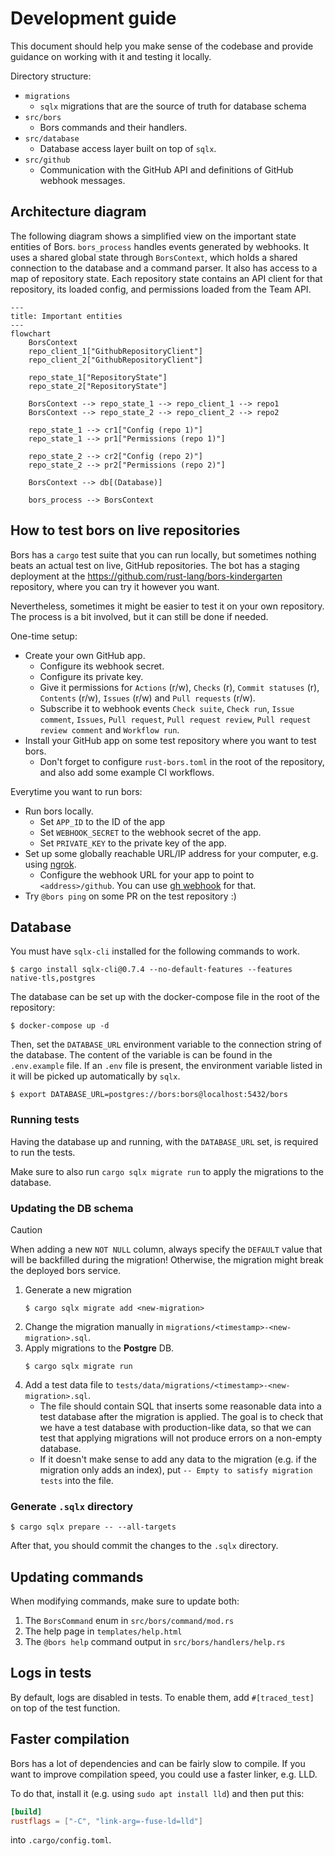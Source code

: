 # Development guide
This document should help you make sense of the codebase and provide
guidance on working with it and testing it locally.

Directory structure:
- `migrations`
    - `sqlx` migrations that are the source of truth for database schema
- `src/bors`
    - Bors commands and their handlers.
- `src/database`
    - Database access layer built on top of `sqlx`.
- `src/github`
    - Communication with the GitHub API and definitions of GitHub webhook messages.

## Architecture diagram
The following diagram shows a simplified view on the important state entities of Bors. `bors_process` handles events generated by webhooks. It uses a shared global state through `BorsContext`, which holds a shared connection to the database and a command parser. It also has access to a map of repository state. Each repository state contains an API client for that repository, its loaded config, and permissions loaded from the Team API.

```mermaid
---
title: Important entities
---
flowchart
    BorsContext
    repo_client_1["GithubRepositoryClient"]
    repo_client_2["GithubRepositoryClient"]

    repo_state_1["RepositoryState"]
    repo_state_2["RepositoryState"]

    BorsContext --> repo_state_1 --> repo_client_1 --> repo1
    BorsContext --> repo_state_2 --> repo_client_2 --> repo2

    repo_state_1 --> cr1["Config (repo 1)"]
    repo_state_1 --> pr1["Permissions (repo 1)"]

    repo_state_2 --> cr2["Config (repo 2)"]
    repo_state_2 --> pr2["Permissions (repo 2)"]

    BorsContext --> db[(Database)]

    bors_process --> BorsContext
```

## How to test bors on live repositories
Bors has a `cargo` test suite that you can run locally, but sometimes nothing beats an actual test on live, GitHub
repositories. The bot has a staging deployment at the https://github.com/rust-lang/bors-kindergarten repository,
where you can try it however you want.

Nevertheless, sometimes it might be easier to test it on your own repository. The process is a bit involved, but it
can still be done if needed.

One-time setup:
- Create your own GitHub app.
  - Configure its webhook secret.
  - Configure its private key.
  - Give it permissions for `Actions` (r/w), `Checks` (r), `Commit statuses` (r), `Contents` (r/w), `Issues` (r/w) and
  `Pull requests` (r/w).
  - Subscribe it to webhook events `Check suite`, `Check run`, `Issue comment`, `Issues`, `Pull request`,
    `Pull request review`, `Pull request review comment` and `Workflow run`.
- Install your GitHub app on some test repository where you want to test bors.
  - Don't forget to configure `rust-bors.toml` in the root of the repository, and also add some example CI workflows.

Everytime you want to run bors:
- Run bors locally.
  - Set `APP_ID` to the ID of the app
  - Set `WEBHOOK_SECRET` to the webhook secret of the app.
  - Set `PRIVATE_KEY` to the private key of the app.
- Set up some globally reachable URL/IP address for your computer, e.g. using [ngrok](https://ngrok.com/).
  - Configure the webhook URL for your app to point to `<address>/github`. You can use [gh webhook](https://docs.github.com/en/webhooks/testing-and-troubleshooting-webhooks/using-the-github-cli-to-forward-webhooks-for-testing) for that.
- Try `@bors ping` on some PR on the test repository :)

## Database
You must have `sqlx-cli` installed for the following commands to work.
```console
$ cargo install sqlx-cli@0.7.4 --no-default-features --features native-tls,postgres
```

The database can be set up with the docker-compose file in the root of the repository:

```console
$ docker-compose up -d
```

Then, set the `DATABASE_URL` environment variable to the connection string of the database.
The content of the variable is can be found in the `.env.example` file.
If an `.env` file is present, the environment variable listed in it will be picked up automatically by `sqlx`.

```console
$ export DATABASE_URL=postgres://bors:bors@localhost:5432/bors
```

### Running tests
Having the database up and running, with the `DATABASE_URL` set, is required to run the tests.

Make sure to also run `cargo sqlx migrate run` to apply the migrations to the database.

### Updating the DB schema

> [!CAUTION]
> When adding a new `NOT NULL` column, always specify the `DEFAULT` value that will be backfilled
> during the migration! Otherwise, the migration might break the deployed bors service.

1) Generate a new migration
    ```console
    $ cargo sqlx migrate add <new-migration>
    ```
2) Change the migration manually in `migrations/<timestamp>-<new-migration>.sql`.
3) Apply migrations to the **Postgre** DB.
    ```console
    $ cargo sqlx migrate run
    ```
4) Add a test data file to `tests/data/migrations/<timestamp>-<new-migration>.sql`.
    - The file should contain SQL that inserts some reasonable data into a test database after the migration is applied.
    The goal is to check that we have a test database with production-like data, so that we can test that applying migrations will not produce errors on a non-empty database.
    - If it doesn't make sense to add any data to the migration (e.g. if the migration only adds an index), put `-- Empty to satisfy migration tests` into the file.

### Generate `.sqlx` directory
```console
$ cargo sqlx prepare -- --all-targets
```

After that, you should commit the changes to the `.sqlx` directory.

## Updating commands
When modifying commands, make sure to update both:

1. The `BorsCommand` enum in `src/bors/command/mod.rs`
2. The help page in `templates/help.html`
3. The `@bors help` command output in `src/bors/handlers/help.rs`

## Logs in tests
By default, logs are disabled in tests. To enable them, add `#[traced_test]`
on top of the test function.

## Faster compilation
Bors has a lot of dependencies and can be fairly slow to compile. If you want to improve compilation speed, you could use a faster linker, e.g. LLD.

To do that, install it (e.g. using `sudo apt install lld`) and then put this:
```toml
[build]
rustflags = ["-C", "link-arg=-fuse-ld=lld"]
```
into `.cargo/config.toml`.
